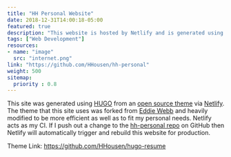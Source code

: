```yaml
---
title: "HH Personal Website"
date: 2018-12-31T14:00:18-05:00
featured: true
description: "This website is hosted by Netlify and is generated using my own custom open source theme using Hugo."
tags: ["Web Development"]
resources:
- name: "image"
  src: "internet.png"
link: "https://github.com/HHousen/hh-personal"
weight: 500
sitemap:
  priority : 0.8
---
```


This site was generated using [HUGO](https://gohugo.io) from an [open source theme](https://github.com/HHousen/hugo-resume) via [Netlify](https://www.netlify.com/). The theme that this site uses was forked from [Eddie Webb](https://github.com/eddiewebb/hugo-resume) and heavily modified to be more efficient as well as to fit my personal needs. Netlify acts as my CI. If I push out a change to the [hh-personal repo](https://github.com/HHousen/hh-personal) on GitHub then Netlify will automatically trigger and rebuild this website for production.

Theme Link: <https://github.com/HHousen/hugo-resume>
